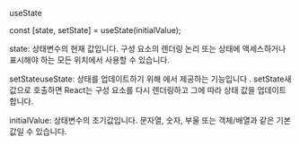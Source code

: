 useState

const [state, setState] = useState(initialValue);

state: 상태변수의 현재 값입니다. 구성 요소의 렌더링 논리 또는 상태에 액세스하거나 표시해야 하는 모든 위치에서 사용할 수 있습니다.

setStateuseState: 상태를 업데이트하기 위해 에서 제공하는 기능입니다 . setState새 값으로 호출하면 React는 구성 요소를 다시 렌더링하고 그에 따라 상태 값을 업데이트합니다.

initialValue: 상태변수의 초기값입니다. 문자열, 숫자, 부울 또는 객체/배열과 같은 기본 값일 수 있습니다.

